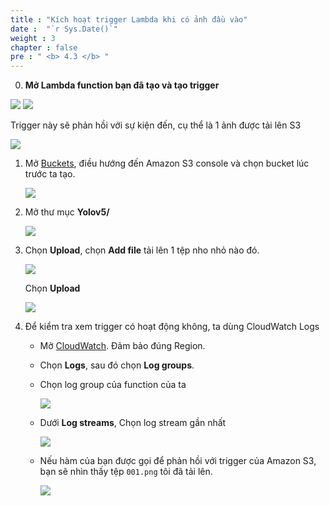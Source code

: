 ```yaml
---
title : "Kích hoạt trigger Lambda khi có ảnh đầu vào"
date :  "`r Sys.Date()`" 
weight : 3
chapter : false
pre : " <b> 4.3 </b> "
---
```


0. **Mở Lambda function bạn đã tạo và tạo trigger**

![](images/lambda/trigger1.png)
![](images/lambda/trigger2.png)

Trigger này sẽ phản hồi với sự kiện đến, cụ thể là 1 ảnh được tải lên S3

![](images/lambda/trigger3.png)


1. Mở [Buckets](https://console.aws.amazon.com/s3/buckets), điều hướng đến Amazon S3 console và chọn bucket lúc trước ta tạo.
    
    ![](images/lambda/trigger5.png)


    
2. Mở thư mục **Yolov5/**
    
    ![](images/lambda/trigger6.png)

    
3. Chọn **Upload**, chọn **Add file** tải lên 1 tệp nho nhỏ nào đó.
    
    ![](images/lambda/trigger7.png)
    
    Chọn **Upload**
    
    ![](images/lambda/trigger8.png)

    
4. Để kiểm tra xem trigger có hoạt động không, ta dùng CloudWatch Logs
    
    - Mở [CloudWatch](https://console.aws.amazon.com/cloudwatch/home). Đảm bảo đúng Region.
    
    - Chọn **Logs**, sau đó chọn **Log groups**.
    - Chọn log group của function của ta
        
        ![](images/lambda/trigger10.png)
        
    - Dưới **Log streams**, Chọn log stream gần nhất
        
        ![](images/lambda/trigger9.png)
        
    - Nếu hàm của bạn được gọi để phản hồi với trigger của Amazon S3, bạn sẽ nhìn thấy tệp `001.png` tôi đã tải lên.
        
        ![](images/lambda/trigger11.png)
        
